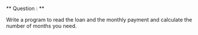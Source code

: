** Question : **

Write a program to read the loan and the monthly payment and calculate the number of months you need.
